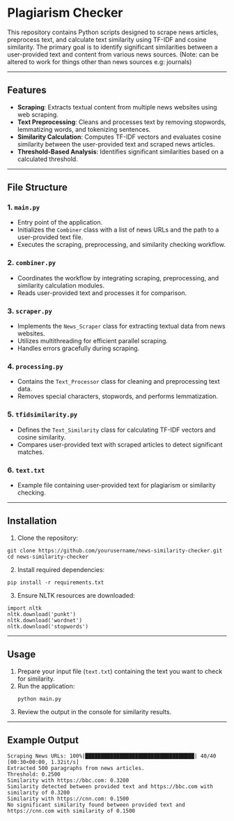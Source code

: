 # Plagiarism Checker

This repository contains Python scripts designed to scrape news articles, preprocess text, and calculate text similarity using TF-IDF and cosine similarity. The primary goal is to identify significant similarities between a user-provided text and content from various news sources. (Note: can be altered to work for things other than news sources e.g: journals)

---

## Features

- **Scraping**: Extracts textual content from multiple news websites using web scraping.
- **Text Preprocessing**: Cleans and processes text by removing stopwords, lemmatizing words, and tokenizing sentences.
- **Similarity Calculation**: Computes TF-IDF vectors and evaluates cosine similarity between the user-provided text and scraped news articles.
- **Threshold-Based Analysis**: Identifies significant similarities based on a calculated threshold.

---

## File Structure

### 1. `main.py`
- Entry point of the application.
- Initializes the `Combiner` class with a list of news URLs and the path to a user-provided text file.
- Executes the scraping, preprocessing, and similarity checking workflow.

### 2. `combiner.py`
- Coordinates the workflow by integrating scraping, preprocessing, and similarity calculation modules.
- Reads user-provided text and processes it for comparison.

### 3. `scraper.py`
- Implements the `News_Scraper` class for extracting textual data from news websites.
- Utilizes multithreading for efficient parallel scraping.
- Handles errors gracefully during scraping.

### 4. `processing.py`
- Contains the `Text_Processor` class for cleaning and preprocessing text data.
- Removes special characters, stopwords, and performs lemmatization.

### 5. `tfidsimilarity.py`
- Defines the `Text_Similarity` class for calculating TF-IDF vectors and cosine similarity.
- Compares user-provided text with scraped articles to detect significant matches.

### 6. `text.txt`
- Example file containing user-provided text for plagiarism or similarity checking.

---

## Installation

1. Clone the repository:

```
git clone https://github.com/yourusername/news-similarity-checker.git
cd news-similarity-checker
```

2. Install required dependencies:

```
pip install -r requirements.txt
```

3. Ensure NLTK resources are downloaded:

```
import nltk
nltk.download('punkt')
nltk.download('wordnet')
nltk.download('stopwords')
```

---

## Usage

1. Prepare your input file (`text.txt`) containing the text you want to check for similarity.
2. Run the application:
   ```
   python main.py
   ```
3. Review the output in the console for similarity results.

---

## Example Output

```
Scraping News URLs: 100%|███████████████████████████████████| 40/40 [00:30<00:00, 1.32it/s]
Extracted 500 paragraphs from news articles.
Threshold: 0.2500
Similarity with https://bbc.com: 0.3200
Similarity detected between provided text and https://bbc.com with similarity of 0.3200
Similarity with https://cnn.com: 0.1500
No significant similarity found between provided text and https://cnn.com with similarity of 0.1500
```
